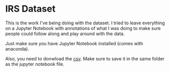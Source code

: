 # IRS Dataset

This is the work I've being doing with the dataset. I tried to leave everything on a Jupyter Notebook with annotations of what I was doing to make sure people could follow along and play around with the data.

Just make sure you have Jupyter Notebook installed (comes with anaconda).

Also, you need to donwload the [csv](https://nccs-data.urban.org/data/bmf/2018/bmf.bm1812.csv). Make sure to save it in the same folder as the jupyter notebook file. 
